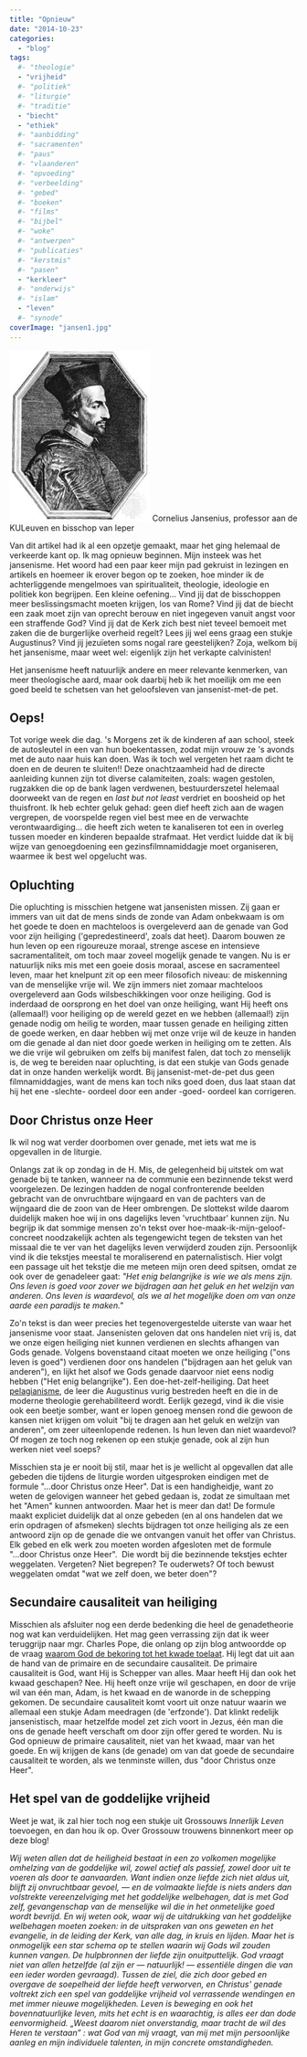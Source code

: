 ```yaml
---
title: "Opnieuw"
date: "2014-10-23"
categories: 
  - "blog"
tags:
  #- "theologie"
  - "vrijheid"
  #- "politiek"
  #- "liturgie"
  #- "traditie"
  - "biecht"
  - "ethiek"
  #- "aanbidding"
  #- "sacramenten"
  #- "paus"
  #- "vlaanderen"
  #- "opvoeding"
  #- "verbeelding"
  #- "gebed"
  #- "boeken"
  #- "films"
  #- "bijbel"
  #- "woke"
  #- "antwerpen"
  #- "publicaties"
  #- "kerstmis"
  #- "pasen"
  - "kerkleer"
  #- "onderwijs"
  #- "islam"
  - "leven"
  #- "synode"
coverImage: "jansen1.jpg"
---
```


![Cornelius Jansenius, professor aan de KULeuven en bisschop van Ieper](images/jansen1.jpg) Cornelius Jansenius, professor aan de KULeuven en bisschop van Ieper

Van dit artikel had ik al een opzetje gemaakt, maar het ging helemaal de verkeerde kant op. Ik mag opnieuw beginnen. Mijn insteek was het jansenisme. Het woord had een paar keer mijn pad gekruist in lezingen en artikels en hoemeer ik erover begon op te zoeken, hoe minder ik de achterliggende mengelmoes van spiritualiteit, theologie, ideologie en politiek kon begrijpen. Een kleine oefening… Vind jij dat de bisschoppen meer beslissingsmacht moeten krijgen, los van Rome? Vind jij dat de biecht een zaak moet zijn van oprecht berouw en niet ingegeven vanuit angst voor een straffende God? Vind jij dat de Kerk zich best niet teveel bemoeit met zaken die de burgerlijke overheid regelt? Lees jij wel eens graag een stukje Augustinus? Vind jij jezuïeten soms nogal rare geestelijken? Zoja, welkom bij het jansenisme, maar weet wel: eigenlijk zijn het verkapte calvinisten!

Het jansenisme heeft natuurlijk andere en meer relevante kenmerken, van meer theologische aard, maar ook daarbij heb ik het moeilijk om me een goed beeld te schetsen van het geloofsleven van jansenist-met-de pet.

## Oeps!

Tot vorige week die dag. 's Morgens zet ik de kinderen af aan school, steek de autosleutel in een van hun boekentassen, zodat mijn vrouw ze 's avonds met de auto naar huis kan doen. Was ik toch wel vergeten het raam dicht te doen en de deuren te sluiten!! Deze onachtzaamheid had de directe aanleiding kunnen zijn tot diverse calamiteiten, zoals: wagen gestolen, rugzakken die op de bank lagen verdwenen, bestuurderszetel helemaal doorweekt van de regen en _last but not least_ verdriet en boosheid op het thuisfront. Ik heb echter geluk gehad: geen dief heeft zich aan de wagen vergrepen, de voorspelde regen viel best mee en de verwachte verontwaardiging… die heeft zich weten te kanaliseren tot een in overleg tussen moeder en kinderen bepaalde strafmaat. Het verdict luidde dat ik bij wijze van genoegdoening een gezinsfilmnamiddagje moet organiseren, waarmee ik best wel opgelucht was.

## Opluchting

Die opluchting is misschien hetgene wat jansenisten missen. Zij gaan er immers van uit dat de mens sinds de zonde van Adam onbekwaam is om het goede te doen en machteloos is overgeleverd aan de genade van God voor zijn heiliging ('gepredestineerd', zoals dat heet). Daarom bouwen ze hun leven op een rigoureuze moraal, strenge ascese en intensieve sacramentaliteit, om toch maar zoveel mogelijk genade te vangen. Nu is er natuurlijk niks mis met een goeie dosis moraal, ascese en sacramenteel leven, maar het knelpunt zit op een meer filosofich niveau: de miskenning van de menselijke vrije wil. We zijn immers niet zomaar machteloos overgeleverd aan Gods wilsbeschikkingen voor onze heiliging. God is inderdaad de oorsprong en het doel van onze heiliging, want Hij heeft ons (allemaal!) voor heiliging op de wereld gezet en we hebben (allemaal!) zijn genade nodig om heilig te worden, maar tussen genade en heiliging zitten de goede werken, en daar hebben wij met onze vrije wil de keuze in handen om die genade al dan niet door goede werken in heiliging om te zetten. Als we die vrije wil gebruiken om zelfs bij manifest falen, dat toch zo menselijk is, de weg te bereiden naar opluchting, is dat een stukje van Gods genade dat in onze handen werkelijk wordt. Bij jansenist-met-de-pet dus geen filmnamiddagjes, want de mens kan toch niks goed doen, dus laat staan dat hij het ene -slechte- oordeel door een ander -goed- oordeel kan corrigeren.

## Door Christus onze Heer

Ik wil nog wat verder doorbomen over genade, met iets wat me is opgevallen in de liturgie.

Onlangs zat ik op zondag in de H. Mis, de gelegenheid bij uitstek om wat genade bij te tanken, wanneer na de communie een bezinnende tekst werd voorgelezen. De lezingen hadden de nogal confronterende beelden gebracht van de onvruchtbare wijngaard en van de pachters van de wijngaard die de zoon van de Heer ombrengen. De slottekst wilde daarom duidelijk maken hoe wij in ons dagelijks leven 'vruchtbaar' kunnen zijn. Nu begrijp ik dat sommige mensen zo'n tekst over hoe-maak-ik-mijn-geloof-concreet noodzakelijk achten als tegengewicht tegen de teksten van het missaal die te ver van het dagelijks leven verwijderd zouden zijn. Persoonlijk vind ik die tekstjes meestal te moraliserend en paternalistisch. Hier volgt een passage uit het tekstje die me meteen mijn oren deed spitsen, omdat ze ook over de genadeleer gaat: _"Het enig belangrijke is wie we als mens zijn. Ons leven is goed voor zover we bijdragen aan het geluk en het welzijn van anderen. Ons leven is waardevol, als we al het mogelijke doen om van onze aarde een paradijs te maken."_

Zo'n tekst is dan weer precies het tegenovergestelde uiterste van waar het jansenisme voor staat. Jansenisten geloven dat ons handelen niet vrij is, dat we onze eigen heiliging niet kunnen verdienen en slechts afhangen van Gods genade. Volgens bovenstaand citaat moeten we onze heiliging ("ons leven is goed") verdienen door ons handelen ("bijdragen aan het geluk van anderen"), en lijkt het alsof we Gods genade daarvoor niet eens nodig hebben ("Het enig belangrijke"). Een doe-het-zelf-heiliging. Dat heet [pelagianisme](https://nl.wikipedia.org/wiki/Pelagianisme), de leer die Augustinus vurig bestreden heeft en die in de moderne theologie gerehabiliteerd wordt. Eerlijk gezegd, vind ik die visie ook een beetje somber, want er lopen genoeg mensen rond die gewoon de kansen niet krijgen om voluit "bij te dragen aan het geluk en welzijn van anderen", om zeer uiteenlopende redenen. Is hun leven dan niet waardevol? Of mogen ze toch nog rekenen op een stukje genade, ook al zijn hun werken niet veel soeps?

Misschien sta je er nooit bij stil, maar het is je wellicht al opgevallen dat alle gebeden die tijdens de liturgie worden uitgesproken eindigen met de formule "...door Christus onze Heer". Dat is een handigheidje, want zo weten de gelovigen wanneer het gebed gedaan is, zodat ze simultaan met het "Amen" kunnen antwoorden. Maar het is meer dan dat! De formule maakt expliciet duidelijk dat al onze gebeden (en al ons handelen dat we erin opdragen of afsmeken) slechts bijdragen tot onze heiliging als ze een antwoord zijn op de genade die we ontvangen vanuit het offer van Christus. Elk gebed en elk werk zou moeten worden afgesloten met de formule "...door Christus onze Heer".  Die wordt bij die bezinnende tekstjes echter weggelaten. Vergeten? Niet begrepen? Te ouderwets? Of toch bewust weggelaten omdat "wat we zelf doen, we beter doen"?

## Secundaire causaliteit van heiliging

Misschien als afsluiter nog een derde bedenking die heel de genadetheorie nog wat kan verduidelijken. Het mag geen verrassing zijn dat ik weer teruggrijp naar mgr. Charles Pope, die onlang op zijn blog antwoordde op de vraag [waarom God de bekoring tot het kwade toelaat](http://blog.adw.org/2014/10/why-does-the-lords-prayer-ask-god-not-to-lead-us-into-temptation-why-would-god-do-such-a-thing/). Hij legt dat uit aan de hand van de primaire en de secundaire causaliteit. De primaire causaliteit is God, want Hij is Schepper van alles. Maar heeft Hij dan ook het kwaad geschapen? Nee. Hij heeft onze vrije wil geschapen, en door de vrije wil van één man, Adam, is het kwaad en de wanorde in de schepping gekomen. De secundaire causaliteit komt voort uit onze natuur waarin we allemaal een stukje Adam meedragen (de 'erfzonde'). Dat klinkt redelijk jansenistisch, maar hetzelfde model zet zich voort in Jezus, één man die ons de genade heeft verschaft om door zijn offer gered te worden. Nu is God opnieuw de primaire causaliteit, niet van het kwaad, maar van het goede. En wij krijgen de kans (de genade) om van dat goede de secundaire causaliteit te worden, als we tenminste willen, dus "door Christus onze Heer".

## Het spel van de goddelijke vrijheid

Weet je wat, ik zal hier toch nog een stukje uit Grossouws _Innerlijk Leven_ toevoegen, en dan hou ik op. Over Grossouw trouwens binnenkort meer op deze blog!

_Wij weten allen dat de heiligheid bestaat in een zo volkomen mogelijke omhelzing van de goddelijke wil, zowel actief als passief, zowel door uit te voeren als door te aanvaarden. Want indien onze liefde zich niet aldus uit, blijft zij onvruchtbaar gevoel, — en de volmaakte liefde is niets anders dan volstrekte vereenzelviging met het goddelijke welbehagen, dat is met God zelf, gevangenschap van de menselijke wil die in het onmetelijke goed wordt bevrijd. En wij weten ook, waar wij de uitdrukking van het goddelijke welbehagen moeten zoeken: in de uitspraken van ons geweten en het evangelie, in de leiding der Kerk, van alle dag, in kruis en lijden. Maar het is onmogelijk een star schema op te stellen waarin wij Gods wil zouden kunnen vangen. De hulpbronnen der liefde zijn onuitputtelijk. God vraagt niet van allen hetzelfde (al zijn er — natuurlijk! — essentiële dingen die van een ieder worden gevraagd). Tussen de ziel, die zich door gebed en overgave de soepelheid der liefde heeft verworven, en Christus' genade voltrekt zich een spel van goddelijke vrijheid vol verrassende wendingen en met immer nieuwe mogelijkheden. Leven is beweging en ook het bovennatuurlijke leven, mits het echt is en waarachtig, is alles eer dan dode eenvormigheid. „Weest daarom niet onverstandig, maar tracht de wil des Heren te verstaan” : wat God van mij vraagt, van mij met mijn persoonlijke aanleg en mijn individuele talenten, in mijn concrete omstandigheden._

